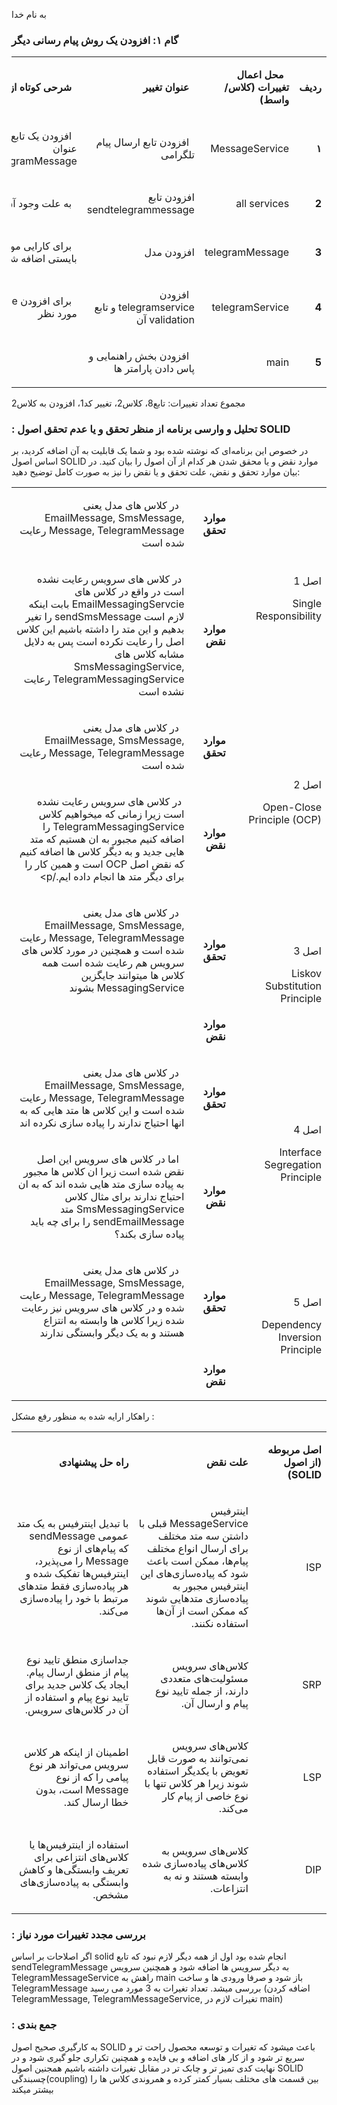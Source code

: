 به نام خدا

### گام ۱: افزودن یک روش پیام رسانی دیگر


<table dir='rtl'>
<tbody>
<tr>
<td width="64">
<p><strong>ردیف</strong></p>
</td>
<td width="198">
<p><strong>&nbsp; محل اعمال تغییرات (کلاس/واسط)</strong></p>
</td>
<td width="141">
<p><strong>&nbsp; عنوان تغییر</strong></p>
</td>
<td width="292">
<p><strong>&nbsp; شرحی کوتاه از تغییر</strong></p>
</td>
</tr>
<tr>
<td width="64">
<p><strong>۱</strong></p>
</td>
<td width="198">
<p>MessageService</p>
</td>
<td width="141">
<p>&nbsp; افزودن تابع ارسال پیام تلگرامی</p>
</td>
<td width="292">
<p>&nbsp; افزودن یک تابع void با عنوان sendTelegramMessage</p>
</td>
</tr>

<tr>
<td width="64">
<p><strong>2</strong></p>
</td>
<td width="198">
<p>all services</p>
</td>
<td width="141">
<p>افزودن تابع sendtelegrammessage </p>
</td>
<td width="292">
<p>&nbsp; به علت وجود آن در پدر </p>
</td>
</tr>
<tr>
<td width="64">
<p><strong>3</strong></p>
</td>
<td width="198">
<p>telegramMessage</p>
</td>
<td width="141">
<p>افزودن مدل</p>
</td>
<td width="292">
<p>&nbsp; برای کارایی مورد نظر بایستی اضافه شود</p>
</td>
</tr>
<tr>
<td width="64">
<p><strong>4</strong></p>
</td>
<td width="198">
<p>telegramService</p>
</td>
<td width="141">
<p>&nbsp; افزودن telegramservice و تابع validation آن</p>
</td>
<td width="292">
<p>&nbsp; برای افزودن service مورد نظر</p>
</td>
</tr>
<tr>
<td width="64">
<p><strong>5</strong></p>
</td>
<td width="198">
<p>main</p>
</td>
<td width="141">
<p>&nbsp; افزودن بخش راهنمایی و پاس دادن پارامتر ها</p>
</td>
<td width="292">
<p></p>
</td>
</tr>
<tr>
</tbody>
</table>

مجموع تعداد تغییرات: تابع8، کلاس2، تغییر کد1، افزودن به کلاس2 















### : تحلیل و وارسی برنامه از منظر تحقق و یا عدم تحقق اصول SOLID
در خصوص این برنامه‌ای که نوشته شده بود و شما یک قابلیت به آن اضافه کردید، بر اساس اصول SOLID موارد نقض و یا محقق شدن هر کدام از آن اصول را بیان کنید. در بیان موارد تحقق و نقض، علت تحقق و یا نقض را نیز به صورت کامل توضیح دهید:

<table dir='rtl'>
<tbody>
<tr>
<td rowspan="2" width="240">
<p>اصل 1</p>
<p>Single Responsibility</p>
</td>
<td width="95">
<p><strong>موارد تحقق</strong></p>
</td>
<td width="454">
<p>&nbsp; در کلاس های مدل یعنی EmailMessage, SmsMessage, Message, TelegramMessage رعایت شده است</p>
</td>
</tr>
<tr>
<td>
<p><strong>موارد نقض</strong></p>
</td>
<td>
<p>&nbsp;در کلاس های سرویس رعایت نشده است در واقع در کلاس های EmailMessagingServcie بابت اینکه لازم است sendSmsMessage را تغیر بدهیم و این متد را داشته باشیم این کلاس اصل را رعایت نکرده است پس به دلایل مشابه کلاس های SmsMessagingService, TelegramMessagingService رعایت نشده است</p>
</td>
</tr>
<tr>
<td rowspan="2">
<p>اصل 2</p>
<p>Open-Close Principle (OCP)</p>
</td>
<td>
<p><strong>موارد تحقق</strong></p>
</td>
<td>
<p>&nbsp; در کلاس های مدل یعنی EmailMessage, SmsMessage, Message, TelegramMessage رعایت شده است</p>
</td>
</tr>
<tr>
<td>
<p><strong>موارد نقض</strong></p>
</td>
<td>
<p>&nbsp;در کلاس های سرویس رعایت نشده است زیرا زمانی که میخواهیم کلاس TelegramMessagingService را اضافه کنیم مجبور به ان هستیم که متد هایی جدید و به دیگر کلاس ها اضافه کنیم که نقض اصل OCP است و همین کار را برای دیگر متد ها انجام داده ایم./p>
</td>
</tr>
<tr>
<td rowspan="2">
<p>اصل 3</p>
<p>Liskov Substitution Principle</p>
</td>
<td>
<p><strong>موارد تحقق</strong></p>
</td>
<td>
<p>&nbsp; در کلاس های مدل یعنی EmailMessage, SmsMessage, Message, TelegramMessage رعایت شده است و همچنین در مورد کلاس های سرویس هم رعایت شده است همه کلاس ها میتوانند جایگزین MessagingService بشوند</p>
</td>
</tr>
<tr>
<td>
<p><strong>موارد نقض</strong></p>
</td>
<td>
<p>&nbsp;</p>
</td>
</tr>
<tr>
<td rowspan="2">
<p>اصل 4</p>
<p>Interface Segregation Principle</p>
</td>
<td>
<p><strong>موارد تحقق</strong></p>
</td>
<td>
<p>&nbsp; در کلاس های مدل یعنی EmailMessage, SmsMessage, Message, TelegramMessage رعایت شده است و این کلاس ها متد هایی که به انها احتیاج ندارند را پیاده سازی نکرده اند </p>
</td>
</tr>
<tr>
<td>
<p><strong>موارد نقض</strong></p>
</td>
<td>
<p>&nbsp; اما در کلاس های سرویس این اصل نقض شده است زیرا ان کلاس ها مجبور به پیاده سازی متد هایی شده اند که به ان احتیاج ندارند برای مثال کلاس SmsMessagingService متد sendEmailMessage را برای چه باید پیاده سازی بکند؟</p>
</td>
</tr>
<tr>
<td rowspan="2">
<p>اصل 5</p>
<p>Dependency Inversion Principle</p>
</td>
<td>
<p><strong>موارد تحقق</strong></p>
</td>
<td>
<p>&nbsp; در کلاس های مدل یعنی EmailMessage, SmsMessage, Message, TelegramMessage رعایت شده و در کلاس های سرویس نیز رعایت شده زیرا کلاس ها وابسته به انتزاع هستند و به یک دیگر وابستگی ندارند   </p>
</td>
</tr>
<tr>
<td>
<p><strong>موارد نقض</strong></p>
</td>
<td>
<p>&nbsp;</p>
</td>
</tr>
</tbody>
</table>

 راهکار ارایه شده به منظور رفع  مشکل        :

<table dir='rtl'>
<tbody>
<tr>
<td width="168">
<p><strong>اصل مربوطه (از اصول </strong><strong>SOLID</strong><strong>)</strong></p>
</td>
<td width="246">
<p><strong>علت نقض</strong></p>
</td>
<td width="284">
<p><strong>راه حل پیشنهادی</strong></p>
</td>
</tr>
<tr>
<td width="168">
<p>ISP</p>
</td>
<td width="246">
<p>اینترفیس MessageService قبلی با داشتن سه متد مختلف برای ارسال انواع مختلف پیام‌ها، ممکن است باعث شود که پیاده‌سازی‌های این اینترفیس مجبور به پیاده‌سازی متدهایی شوند که ممکن است از آن‌ها استفاده نکنند.</p>
</td>
<td width="284">
<p>با تبدیل اینترفیس به یک متد عمومی sendMessage که پیام‌های از نوع Message را می‌پذیرد، اینترفیس‌ها تفکیک شده و هر پیاده‌سازی فقط متدهای مرتبط با خود را پیاده‌سازی می‌کند.</p>
</td>
</tr>
<tr>
<td width="168">
<p>SRP</p>
</td>
<td width="246">
<p>کلاس‌های سرویس مسئولیت‌های متعددی دارند، از جمله تایید نوع پیام و ارسال آن.</p>
</td>
<td width="284">
<p>جداسازی منطق تایید نوع پیام از منطق ارسال پیام. ایجاد یک کلاس جدید برای تایید نوع پیام و استفاده از آن در کلاس‌های سرویس.</p>
</td>
</tr>
<tr>
<td width="168">
<p>LSP</p>
</td>
<td width="246">
<p>کلاس‌های سرویس نمی‌توانند به صورت قابل تعویض با یکدیگر استفاده شوند زیرا هر کلاس تنها با نوع خاصی از پیام کار می‌کند.</p>
</td>
<td width="284">
<p>اطمینان از اینکه هر کلاس سرویس می‌تواند هر نوع پیامی را که از نوع Message است، بدون خطا ارسال کند.</p>
</td>
</tr>
<tr>
<td width="168">
<p>DIP</p>
</td>
<td width="246">
<p>کلاس‌های سرویس به کلاس‌های پیاده‌سازی شده وابسته هستند و نه به انتزاعات.</p>
</td>
<td width="284">
<p>استفاده از اینترفیس‌ها یا کلاس‌های انتزاعی برای تعریف وابستگی‌ها و کاهش وابستگی به پیاده‌سازی‌های مشخص.</p>
</td>
</tr>
</tbody>
</table>




### : بررسی مجدد تغییرات مورد نیاز

اگر اصلاحات بر اساس solid انجام شده بود اول از همه دیگر لازم نبود که تابع sendTelegramMessage به دیگر سرویس ها اضافه شود و همچنین سرویس TelegramMessageService راهش به main باز شود و صرفا ورودی ها و ساخت TelegramMessage بررسی میشد. 
تعداد تغیرات به 3 مورد می رسید (اضافه کردن TelegramMessage, TelegramMessageService, تغیرات لازم در main)

### :  جمع بندی

 به کارگیری صحیح اصول SOLID  باعث میشود که تغیرات و توسعه محصول راحت تر و سریع تر شود و از کار های اضافه و بی فایده و همچنین تکراری جلو گیری شود و در نهایت کدی تمیز تر و چابک تر در مقابل تغیرات داشته باشیم
 همجنین اصول  SOLID  چسبندگی(coupling) بین قسمت های مختلف بسیار کمتر کرده و  همروندی کلاس ها را بیشتر میکند 
